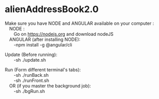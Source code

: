 # alienAddressBook2.0

Make sure you have NODE and ANGULAR available on your computer :<br>
&emsp;NODE :<br>
&emsp;&emsp;Go on https://nodejs.org and download nodeJS<br>
&emsp;ANGULAR (after installing NODE):<br>
&emsp;&emsp;-npm install -g @angular/cli

Update (Before running): <br>
&emsp;&emsp;-sh ./update.sh<br>
  
Run (Form different terminal's tabs):<br>
&emsp;&emsp;-sh ./runBack.sh<br>
&emsp;&emsp;-sh ./runFront.sh<br>
&emsp;OR (if you master the background job):<br>
&emsp;&emsp;-sh ./bgRun.sh
